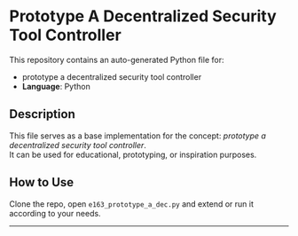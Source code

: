 # Prototype A Decentralized Security Tool Controller

This repository contains an auto-generated Python file for:

- prototype a decentralized security tool controller
- **Language**: Python

## Description

This file serves as a base implementation for the concept: *prototype a decentralized security tool controller*.  
It can be used for educational, prototyping, or inspiration purposes.

## How to Use

Clone the repo, open `e163_prototype_a_dec.py` and extend or run it according to your needs.

---


